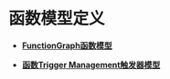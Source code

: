 # 函数模型定义<a name="ZH-CN_TOPIC_0115410483"></a>

-   **[FunctionGraph函数模型](FunctionGraph函数模型.md)**  

-   **[函数Trigger Management触发器模型](函数Trigger-Management触发器模型.md)**  


